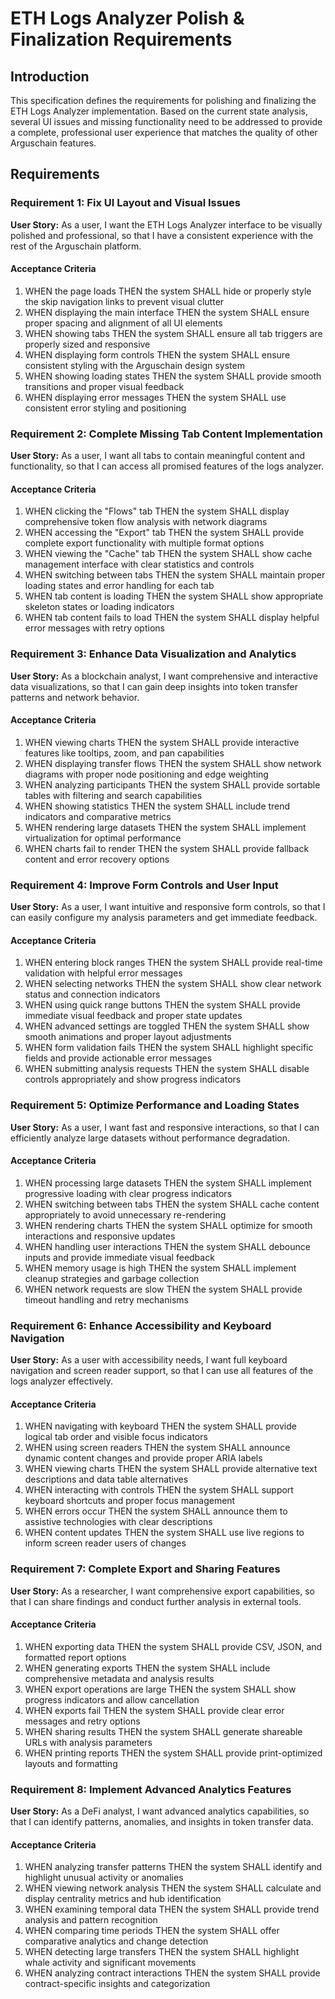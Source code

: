 # ETH Logs Analyzer Polish & Finalization Requirements

## Introduction

This specification defines the requirements for polishing and finalizing the ETH Logs Analyzer implementation. Based on the current state analysis, several UI issues and missing functionality need to be addressed to provide a complete, professional user experience that matches the quality of other Arguschain features.

## Requirements

### Requirement 1: Fix UI Layout and Visual Issues

**User Story:** As a user, I want the ETH Logs Analyzer interface to be visually polished and professional, so that I have a consistent experience with the rest of the Arguschain platform.

#### Acceptance Criteria

1. WHEN the page loads THEN the system SHALL hide or properly style the skip navigation links to prevent visual clutter
2. WHEN displaying the main interface THEN the system SHALL ensure proper spacing and alignment of all UI elements
3. WHEN showing tabs THEN the system SHALL ensure all tab triggers are properly sized and responsive
4. WHEN displaying form controls THEN the system SHALL ensure consistent styling with the Arguschain design system
5. WHEN showing loading states THEN the system SHALL provide smooth transitions and proper visual feedback
6. WHEN displaying error messages THEN the system SHALL use consistent error styling and positioning

### Requirement 2: Complete Missing Tab Content Implementation

**User Story:** As a user, I want all tabs to contain meaningful content and functionality, so that I can access all promised features of the logs analyzer.

#### Acceptance Criteria

1. WHEN clicking the "Flows" tab THEN the system SHALL display comprehensive token flow analysis with network diagrams
2. WHEN accessing the "Export" tab THEN the system SHALL provide complete export functionality with multiple format options
3. WHEN viewing the "Cache" tab THEN the system SHALL show cache management interface with clear statistics and controls
4. WHEN switching between tabs THEN the system SHALL maintain proper loading states and error handling for each tab
5. WHEN tab content is loading THEN the system SHALL show appropriate skeleton states or loading indicators
6. WHEN tab content fails to load THEN the system SHALL display helpful error messages with retry options

### Requirement 3: Enhance Data Visualization and Analytics

**User Story:** As a blockchain analyst, I want comprehensive and interactive data visualizations, so that I can gain deep insights into token transfer patterns and network behavior.

#### Acceptance Criteria

1. WHEN viewing charts THEN the system SHALL provide interactive features like tooltips, zoom, and pan capabilities
2. WHEN displaying transfer flows THEN the system SHALL show network diagrams with proper node positioning and edge weighting
3. WHEN analyzing participants THEN the system SHALL provide sortable tables with filtering and search capabilities
4. WHEN showing statistics THEN the system SHALL include trend indicators and comparative metrics
5. WHEN rendering large datasets THEN the system SHALL implement virtualization for optimal performance
6. WHEN charts fail to render THEN the system SHALL provide fallback content and error recovery options

### Requirement 4: Improve Form Controls and User Input

**User Story:** As a user, I want intuitive and responsive form controls, so that I can easily configure my analysis parameters and get immediate feedback.

#### Acceptance Criteria

1. WHEN entering block ranges THEN the system SHALL provide real-time validation with helpful error messages
2. WHEN selecting networks THEN the system SHALL show clear network status and connection indicators
3. WHEN using quick range buttons THEN the system SHALL provide immediate visual feedback and proper state updates
4. WHEN advanced settings are toggled THEN the system SHALL show smooth animations and proper layout adjustments
5. WHEN form validation fails THEN the system SHALL highlight specific fields and provide actionable error messages
6. WHEN submitting analysis requests THEN the system SHALL disable controls appropriately and show progress indicators

### Requirement 5: Optimize Performance and Loading States

**User Story:** As a user, I want fast and responsive interactions, so that I can efficiently analyze large datasets without performance degradation.

#### Acceptance Criteria

1. WHEN processing large datasets THEN the system SHALL implement progressive loading with clear progress indicators
2. WHEN switching between tabs THEN the system SHALL cache content appropriately to avoid unnecessary re-rendering
3. WHEN rendering charts THEN the system SHALL optimize for smooth interactions and responsive updates
4. WHEN handling user interactions THEN the system SHALL debounce inputs and provide immediate visual feedback
5. WHEN memory usage is high THEN the system SHALL implement cleanup strategies and garbage collection
6. WHEN network requests are slow THEN the system SHALL provide timeout handling and retry mechanisms

### Requirement 6: Enhance Accessibility and Keyboard Navigation

**User Story:** As a user with accessibility needs, I want full keyboard navigation and screen reader support, so that I can use all features of the logs analyzer effectively.

#### Acceptance Criteria

1. WHEN navigating with keyboard THEN the system SHALL provide logical tab order and visible focus indicators
2. WHEN using screen readers THEN the system SHALL announce dynamic content changes and provide proper ARIA labels
3. WHEN viewing charts THEN the system SHALL provide alternative text descriptions and data table alternatives
4. WHEN interacting with controls THEN the system SHALL support keyboard shortcuts and proper focus management
5. WHEN errors occur THEN the system SHALL announce them to assistive technologies with clear descriptions
6. WHEN content updates THEN the system SHALL use live regions to inform screen reader users of changes

### Requirement 7: Complete Export and Sharing Features

**User Story:** As a researcher, I want comprehensive export capabilities, so that I can share findings and conduct further analysis in external tools.

#### Acceptance Criteria

1. WHEN exporting data THEN the system SHALL provide CSV, JSON, and formatted report options
2. WHEN generating exports THEN the system SHALL include comprehensive metadata and analysis results
3. WHEN export operations are large THEN the system SHALL show progress indicators and allow cancellation
4. WHEN exports fail THEN the system SHALL provide clear error messages and retry options
5. WHEN sharing results THEN the system SHALL generate shareable URLs with analysis parameters
6. WHEN printing reports THEN the system SHALL provide print-optimized layouts and formatting

### Requirement 8: Implement Advanced Analytics Features

**User Story:** As a DeFi analyst, I want advanced analytics capabilities, so that I can identify patterns, anomalies, and insights in token transfer data.

#### Acceptance Criteria

1. WHEN analyzing transfer patterns THEN the system SHALL identify and highlight unusual activity or anomalies
2. WHEN viewing network analysis THEN the system SHALL calculate and display centrality metrics and hub identification
3. WHEN examining temporal data THEN the system SHALL provide trend analysis and pattern recognition
4. WHEN comparing time periods THEN the system SHALL offer comparative analytics and change detection
5. WHEN detecting large transfers THEN the system SHALL highlight whale activity and significant movements
6. WHEN analyzing contract interactions THEN the system SHALL provide contract-specific insights and categorization
